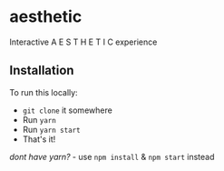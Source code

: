 # aesthetic
Interactive A E S T H E T I C experience

## Installation
To run this locally:

- `git clone` it somewhere
- Run `yarn`
- Run `yarn start`
- That's it!

_dont have yarn?_ - use `npm install` & `npm start` instead